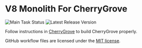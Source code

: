 ﻿# V8 Monolith For CherryGrove

![Main Task Status](https://github.com/cherryridge/v8-monolith-builds/actions/workflows/main.yml/badge.svg)
![Latest Release Version](https://img.shields.io/github/v/release/cherryridge/v8-monolith-builds)

Follow instructions in [CherryGrove](https://github.com/cherryridge/cherrygrove) to build CherryGrove properly.

GitHub workflow files are licensed under the [MIT license](https://github.com/cherryridge/v8-monolith-builds/blob/main/LICENSE).